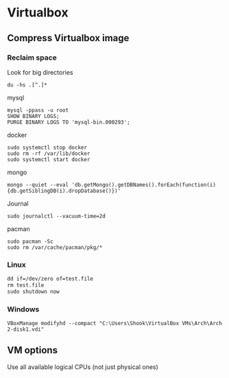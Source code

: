Virtualbox
==========

Compress Virtualbox image
-------------------------

### Reclaim space

Look for big directories

```
du -hs .[^.]*
```

mysql

```
mysql -ppass -u root
SHOW BINARY LOGS;
PURGE BINARY LOGS TO 'mysql-bin.000293';
```

docker

```
sudo systemctl stop docker
sudo rm -rf /var/lib/docker
sudo systemctl start docker
```

mongo

```
mongo --quiet --eval 'db.getMongo().getDBNames().forEach(function(i){db.getSiblingDB(i).dropDatabase()})'
```

Journal

```
sudo journalctl --vacuum-time=2d
```

pacman

```
sudo pacman -Sc
sudo rm /var/cache/pacman/pkg/*
```

### Linux

```bash
dd if=/dev/zero of=test.file
rm test.file
sudo shutdown now
```

### Windows

```
VBoxManage modifyhd --compact "C:\Users\Shook\VirtualBox VMs\Arch\Arch 2-disk1.vdi"
```

VM options
----------

Use all available logical CPUs (not just physical ones)
